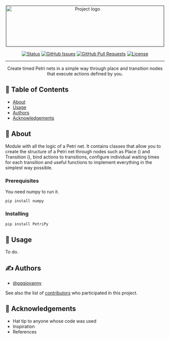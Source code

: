<p align="center">
  <a href="" rel="noopener">
 <img width=500px height=130px src="https://i.imgur.com/gt7B4Ri.png" alt="Project logo"></a>
</p>

<div align="center">

[![Status](https://img.shields.io/badge/status-active-success.svg)]()
[![GitHub Issues](https://img.shields.io/github/issues/gggiovanny/PetriPy)](https://github.com/gggiovanny/PetriPy/issues)
[![GitHub Pull Requests](https://img.shields.io/github/issues-pr/gggiovanny/PetriPy)](https://github.com/kylelobo/The-Documentation-Compendium/pulls)
[![License](https://img.shields.io/badge/license-MIT-blue.svg)](/LICENSE)


</div>

---

<p align="center"> Create timed Petri nets in a simple way through place and transition nodes that execute actions defined by you.
    <br> 
</p>

## 📝 Table of Contents

- [About](#about)
- [Usage](#usage)
- [Authors](#️authors)
- [Acknowledgements](#acknowledgements)


## 🧐 About <a name = "about"></a>

Module with all the logic of a Petri net. It contains classes that allow you to create the structure of a Petri net through nodes such as Place () and Transition (), bind actions to transitions, configure individual waiting times for each transition and useful functions to implement everything in the simplest way possible.


### Prerequisites

You need numpy to run it.

```
pip install numpy
```

### Installing

```
pip install PetriPy
```

## 🎈 Usage <a name="usage"></a>

To do.

## ✍️ Authors <a name = "authors"></a>

- [@gggiovanny](https://github.com/gggiovanny)

See also the list of [contributors](https://github.com/gggiovanny/PetriPy/contributors) who participated in this project.

## 🎉 Acknowledgements <a name = "acknowledgement"></a>

- Hat tip to anyone whose code was used
- Inspiration
- References
